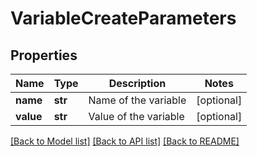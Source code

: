 # VariableCreateParameters

## Properties
Name | Type | Description | Notes
------------ | ------------- | ------------- | -------------
**name** | **str** | Name of the variable | [optional] 
**value** | **str** | Value of the variable | [optional] 

[[Back to Model list]](../README.md#documentation-for-models) [[Back to API list]](../README.md#documentation-for-api-endpoints) [[Back to README]](../README.md)


